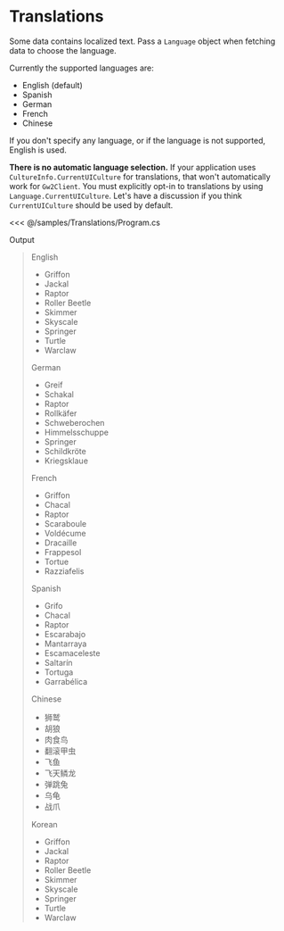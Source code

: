 # Translations

Some data contains localized text. Pass a `Language` object when fetching data to choose the language.

Currently the supported languages are:

- English (default)
- Spanish
- German
- French
- Chinese

If you don't specify any language, or if the language is not supported, English is used.

**There is no automatic language selection.** If your application uses `CultureInfo.CurrentUICulture` for translations, that won't automatically work for `Gw2Client`. You must explicitly opt-in to translations by using `Language.CurrentUICulture`. Let's have a discussion if you think `CurrentUICulture` should be used by default.

<<< @/samples/Translations/Program.cs

Output

> English
>
> - Griffon
> - Jackal
> - Raptor
> - Roller Beetle
> - Skimmer
> - Skyscale
> - Springer
> - Turtle
> - Warclaw
>
> German
>
> - Greif
> - Schakal
> - Raptor
> - Rollkäfer
> - Schweberochen
> - Himmelsschuppe
> - Springer
> - Schildkröte
> - Kriegsklaue
>
> French
>
> - Griffon
> - Chacal
> - Raptor
> - Scaraboule
> - Voldécume
> - Dracaille
> - Frappesol
> - Tortue
> - Razziafelis
>
> Spanish
>
> - Grifo
> - Chacal
> - Raptor
> - Escarabajo
> - Mantarraya
> - Escamaceleste
> - Saltarín
> - Tortuga
> - Garrabélica
>
> Chinese
>
> - 狮鹫
> - 胡狼
> - 肉食鸟
> - 翻滚甲虫
> - 飞鱼
> - 飞天鳞龙
> - 弹跳兔
> - 乌龟
> - 战爪
>
> Korean
>
> - Griffon
> - Jackal
> - Raptor
> - Roller Beetle
> - Skimmer
> - Skyscale
> - Springer
> - Turtle
> - Warclaw
